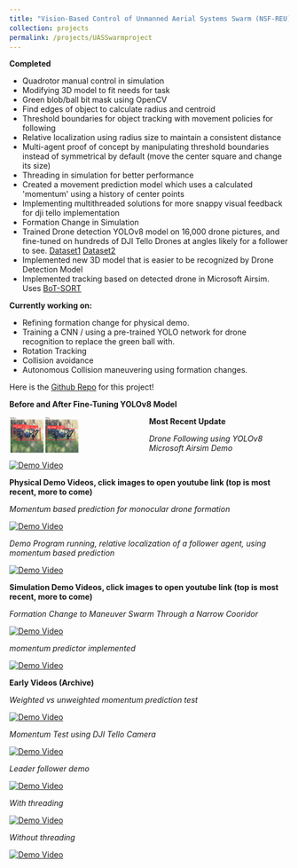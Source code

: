 ```yaml
---
title: "Vision-Based Control of Unmanned Aerial Systems Swarm (NSF-REU)"
collection: projects
permalink: /projects/UASSwarmproject
---
```


**Completed**
- Quadrotor manual control in simulation
- Modifying 3D model to fit needs for task
- Green blob/ball bit mask using OpenCV
- Find edges of object to calculate radius and centroid
- Threshold boundaries for object tracking with movement policies for following
- Relative localization using radius size to maintain a consistent distance
- Multi-agent proof of concept by manipulating threshold boundaries instead of symmetrical by default (move the center square and change its size)
- Threading in simulation for better performance
- Created a movement prediction model which uses a calculated 'momentum' using a history of center points
- Implementing multithreaded solutions for more snappy visual feedback for dji tello implementation
- Formation Change in Simulation
- Trained Drone detection YOLOv8 model on 16,000 drone pictures, and fine-tuned on hundreds of DJI Tello Drones at angles likely for a follower to see. [Dataset1](https://universe.roboflow.com/get/uav-detect-pfiqs/dataset/1) [Dataset2](https://universe.roboflow.com/project-tiamr/drone-detection-04s7b/dataset/13)<br>
- Implemented new 3D model that is easier to be recognized by Drone Detection Model
- Implemented tracking based on detected drone in Microsoft Airsim. Uses [BoT-SORT](https://github.com/NirAharon/BoT-SORT)<br>


**Currently working on:**
- Refining formation change for physical demo.
- Training a CNN / using a pre-trained YOLO network for drone recognition to replace the green ball with.
- Rotation Tracking
- Collision avoidance
- Autonomous Collision maneuvering using formation changes.



Here is the [Github Repo](https://github.com/ConorGagliardi/Monocular-Swarm) for this project!



**Before and After Fine-Tuning YOLOv8 Model**
<div style="max-width: 50%; float: left;">
  <img src="/files/before%20after%20fine-tuning.PNG" style="width: 50%; height: auto; border: none; margin: 0; padding: 0;">
</div>


**Most Recent Update**

*Drone Following using YOLOv8 Microsoft Airsim Demo*

[![Demo Video](http://img.youtube.com/vi/82dp1T0wxLs/0.jpg)](http://www.youtube.com/watch?v=82dp1T0wxLs)

**Physical Demo Videos, click images to open youtube link (top is most recent, more to come)**

*Momentum based prediction for monocular drone formation*

[![Demo Video](http://img.youtube.com/vi/6lF3zOCgCX8/0.jpg)](http://www.youtube.com/watch?v=6lF3zOCgCX8)


*Demo Program running, relative localization of a follower agent, using momentum based prediction*

[![Demo Video](http://img.youtube.com/vi/PvklLIARG7k/0.jpg)](http://www.youtube.com/watch?v=PvklLIARG7k)


**Simulation Demo Videos, click images to open youtube link (top is most recent, more to come)**


*Formation Change to Maneuver Swarm Through a Narrow Cooridor*

[![Demo Video](http://img.youtube.com/vi/fH7wXxbZxAY/0.jpg)](http://www.youtube.com/watch?v=fH7wXxbZxAY)

*momentum predictor implemented*

[![Demo Video](http://img.youtube.com/vi/oH6bX-O1VLA/0.jpg)](http://www.youtube.com/watch?v=oH6bX-O1VLA)


**Early Videos (Archive)**

*Weighted vs unweighted momentum prediction test* 

[![Demo Video](http://img.youtube.com/vi/BsxpXkCZvg4/0.jpg)](http://www.youtube.com/watch?v=BsxpXkCZvg4)

*Momentum Test using DJI Tello Camera*

[![Demo Video](http://img.youtube.com/vi/gqzmbzOukcQ/0.jpg)](http://www.youtube.com/watch?v=gqzmbzOukcQ)


*Leader follower demo*

[![Demo Video](http://img.youtube.com/vi/2iU-LPFT6nQ/0.jpg)](http://www.youtube.com/watch?v=2iU-LPFT6nQ)


*With threading*

[![Demo Video](http://img.youtube.com/vi/pOn2-BmXH08/0.jpg)](http://www.youtube.com/watch?v=pOn2-BmXH08)

*Without threading*

[![Demo Video](http://img.youtube.com/vi/QukUG3KtupY/0.jpg)](http://www.youtube.com/watch?v=QukUG3KtupY)


